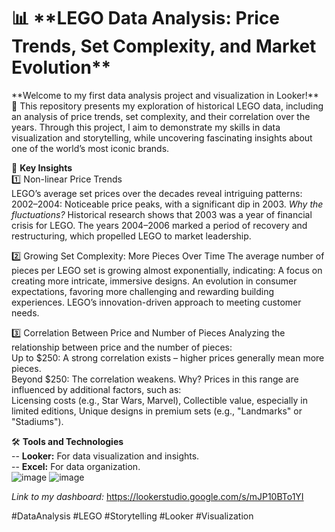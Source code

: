 
<h1>📊 **LEGO Data Analysis: Price Trends, Set Complexity, and Market Evolution** </h1>
**Welcome to my first data analysis project and visualization in Looker!** 🚀 
This repository presents my exploration of historical LEGO data, including an analysis of price trends, set complexity, and their correlation over the years. Through this project, I aim to demonstrate my skills in data visualization and storytelling, while uncovering fascinating insights about one of the world’s most iconic brands.

🧩 **Key Insights**  
1️⃣ Non-linear Price Trends  
LEGO’s average set prices over the decades reveal intriguing patterns:  
2002–2004: Noticeable price peaks, with a significant dip in 2003.
*Why the fluctuations?*
Historical research shows that 2003 was a year of financial crisis for LEGO. The years 2004–2006 marked a period of recovery and restructuring, which propelled LEGO to market leadership.

2️⃣ Growing Set Complexity: More Pieces Over Time
The average number of pieces per LEGO set is growing almost exponentially, indicating:
A focus on creating more intricate, immersive designs.
An evolution in consumer expectations, favoring more challenging and rewarding building experiences.
LEGO’s innovation-driven approach to meeting customer needs.

3️⃣ Correlation Between Price and Number of Pieces
Analyzing the relationship between price and the number of pieces:  
Up to $250: A strong correlation exists – higher prices generally mean more pieces.   
Beyond $250: The correlation weakens. Why? Prices in this range are influenced by additional factors, such as:  
Licensing costs (e.g., Star Wars, Marvel),
Collectible value, especially in limited editions,
Unique designs in premium sets (e.g., "Landmarks" or "Stadiums").  

🛠 **Tools and Technologies**  
-- **Looker:** For data visualization and insights.  
-- **Excel:** For data organization.  
![image](https://github.com/user-attachments/assets/0c28baa9-2625-4051-b3b2-74ddc4308f03)
![image](https://github.com/user-attachments/assets/ee7c6a8d-6118-4d12-b4d4-f058812fc3cd)

*Link to my dashboard:*
https://lookerstudio.google.com/s/mJP10BTo1YI


#DataAnalysis #LEGO #Storytelling #Looker #Visualization
